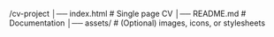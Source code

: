 /cv-project
│── index.html      # Single page CV
│── README.md       # Documentation
│── assets/         # (Optional) images, icons, or stylesheets



<head>
  <meta charset="UTF-8">
  <meta name="viewport" content="width=device-width, initial-scale=1.0">

  <!-- Page Title -->
  <title>Yusrah's CV</title>

  <!-- SEO Meta Tags -->
  <meta name="description" content="Professional CV of Yusrah, highlighting skills, work experience, and education.">
  <meta name="keywords" content="Yusrah, CV, Resume, Developer, Portfolio">
  <meta name="author" content="Yusrah">

  <!-- Open Graph Meta Tags (for social sharing) -->
  <meta property="og:title" content="Yusrah's CV" />
  <meta property="og:description" content="Explore Yusrah's professional CV, skills, and experience in a clean single-page format." />
  <meta property="og:type" content="website" />
  <meta property="og:url" content="https://yourdomain.com/cv-single-page/index.html" />
  <meta property="og:image" content="https://yourdomain.com/assets/android-chrome-192x192.png" />

  <!-- Favicon -->
  <link rel="icon" href="./android-chrome-192x192.png" type="image/png">
</head>
